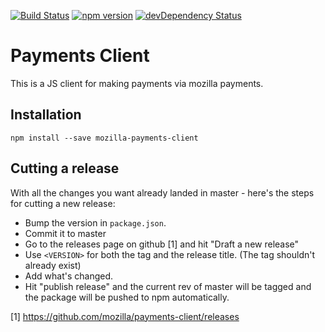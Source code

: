 [![Build Status](https://travis-ci.org/mozilla/payments-client.svg)](https://travis-ci.org/mozilla/payments-client)
[![npm version](https://badge.fury.io/js/mozilla-payments-client.svg)](http://badge.fury.io/js/mozilla-payments-client)
[![devDependency Status](https://david-dm.org/mozilla/payments-client/dev-status.svg)](https://david-dm.org/mozilla/payments-client#info=devDependencies)

# Payments Client

This is a JS client for making payments via mozilla payments.

## Installation

```shell
npm install --save mozilla-payments-client
```

## Cutting a release

With all the changes you want already landed in master - here's the steps for cutting a new release:

* Bump the version in `package.json`. 
* Commit it to master
* Go to the releases page on github [1] and hit "Draft a new release"
* Use `<VERSION>` for both the tag and the release title. (The tag shouldn't already exist) 
* Add what's changed.
* Hit "publish release" and the current rev of master will be tagged and the package will be pushed to npm automatically. 
 
[1] https://github.com/mozilla/payments-client/releases

